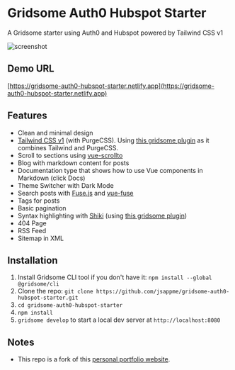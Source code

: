 # Gridsome Auth0 Hubspot Starter

A Gridsome starter using Auth0 and Hubspot powered by Tailwind CSS v1

![screenshot](https://user-images.githubusercontent.com/4316355/55691365-a2403380-596b-11e9-93be-05b846ec7760.jpg)

## Demo URL

[https://gridsome-auth0-hubspot-starter.netlify.app](https://gridsome-auth0-hubspot-starter.netlify.app)

## Features

- Clean and minimal design
- [Tailwind CSS v1](https://tailwindcss.com) (with PurgeCSS). Using [this gridsome plugin](https://gridsome.org/plugins/gridsome-plugin-tailwindcss) as it combines Tailwind and PurgeCSS.
- Scroll to sections using [vue-scrollto](https://github.com/rigor789/vue-scrollto)
- Blog with markdown content for posts
- Documentation type that shows how to use Vue components in Markdown (click Docs)
- Theme Switcher with Dark Mode
- Search posts with [Fuse.js](https://fusejs.io) and [vue-fuse](https://github.com/shayneo/vue-fuse)
- Tags for posts
- Basic pagination
- Syntax highlighting with [Shiki](https://shiki.matsu.io) (using [this gridsome plugin](https://gridsome.org/plugins/gridsome-plugin-remark-shiki))
- 404 Page
- RSS Feed
- Sitemap in XML

## Installation

1. Install Gridsome CLI tool if you don't have it: `npm install --global @gridsome/cli`
1. Clone the repo: `git clone https://github.com/jsappme/gridsome-auth0-hubspot-starter.git`
1. `cd gridsome-auth0-hubspot-starter`
1. `npm install`
1. `gridsome develop` to start a local dev server at `http://localhost:8080`

## Notes

 - This repo is a fork of this [personal portfolio website](https://github.com/drehimself/gridsome-portfolio-starter).
